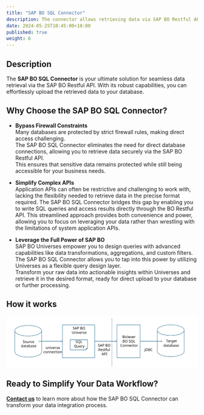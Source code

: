 ```yaml
---
title: "SAP BO SQL Connector"
description: The connector allows retrieving data via SAP BO Restful API and uploading them to a database.
date: 2024-05-25T10:45:00+10:00
published: true
weight: 6
---
```


## Description
The **SAP BO SQL Connector** is your ultimate solution for seamless data retrieval via the SAP BO Restful API. With its robust capabilities, you can effortlessly upload the retrieved data to your database.

## Why Choose the SAP BO SQL Connector?

- **Bypass Firewall Constraints**  
  Many databases are protected by strict firewall rules, making direct access challenging.  
  The SAP BO SQL Connector eliminates the need for direct database connections, allowing you to retrieve data securely via the SAP BO Restful API.  
  This ensures that sensitive data remains protected while still being accessible for your business needs.

- **Simplify Complex APIs**  
  Application APIs can often be restrictive and challenging to work with, lacking the flexibility needed to retrieve data in the precise format required. The SAP BO SQL Connector bridges this gap by enabling you to write SQL queries and access results directly through the BO Restful API.
  This streamlined approach provides both convenience and power, allowing you to focus on leveraging your data rather than wrestling with the limitations of system application APIs.

- **Leverage the Full Power of SAP BO**  
  SAP BO Universes empower you to design queries with advanced capabilities like data transformations, aggregations, and custom filters.  
  The SAP BO SQL Connector allows you to tap into this power by utilizing Universes as a flexible query design layer.  
  Transform your raw data into actionable insights within Universes and retrieve it in the desired format, ready for direct upload to your database or further processing.  

## How it works

![bosqlconnector](/images/pages/bosqlconnector.svg)

## Ready to Simplify Your Data Workflow?

[**Contact us**](https://biclever.com/contact/) to learn more about how the SAP BO SQL Connector can transform your data integration process.
